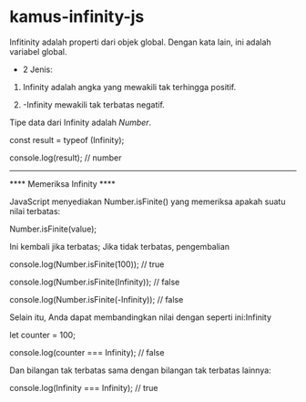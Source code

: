 # kamus-infinity-js

Infitinity adalah properti dari objek global. Dengan kata lain, ini adalah variabel global.

- 2 Jenis:

1. Infinity adalah angka yang mewakili tak terhingga positif.

2. -Infinity mewakili tak terbatas negatif.

Tipe data dari Infinity adalah _Number_.

const result = typeof (Infinity);

console.log(result); // number

---------------------------------------------------------------------------------------
**** Memeriksa Infinity ****

JavaScript menyediakan Number.isFinite() yang memeriksa apakah suatu nilai terbatas:

Number.isFinite(value);

Ini kembali jika terbatas; Jika tidak terbatas, pengembalian

console.log(Number.isFinite(100)); // true

console.log(Number.isFinite(Infinity)); // false

console.log(Number.isFinite(-Infinity)); // false

Selain itu, Anda dapat membandingkan nilai dengan seperti ini:Infinity

let counter = 100;

console.log(counter === Infinity); // false    

Dan bilangan tak terbatas sama dengan bilangan tak terbatas lainnya:

console.log(Infinity === Infinity); // true
